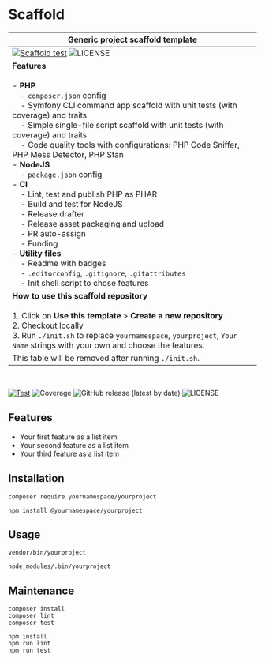 # Scaffold

[//]: # (#;< META)

| **Generic project scaffold template**                                                                                                                                                                                                                                                                                                                                                                                                                                                                                                                                                                                                                                                                                                                                                                                                                                                                                                                                                                                                               |
|-----------------------------------------------------------------------------------------------------------------------------------------------------------------------------------------------------------------------------------------------------------------------------------------------------------------------------------------------------------------------------------------------------------------------------------------------------------------------------------------------------------------------------------------------------------------------------------------------------------------------------------------------------------------------------------------------------------------------------------------------------------------------------------------------------------------------------------------------------------------------------------------------------------------------------------------------------------------------------------------------------------------------------------------------------|
| [![Scaffold test](https://github.com/AlexSkrypnyk/scaffold/actions/workflows/scaffold-test.yml/badge.svg)](https://github.com/AlexSkrypnyk/scaffold/actions/workflows/scaffold-test.yml)  ![LICENSE](https://img.shields.io/github/license/AlexSkrypnyk/scaffold)                                                                                                                                                                                                                                                                                                                                                                                                                                                                                                                                                                                                                                                                                                                                                                                   |
| **Features**<br/><br/>- **PHP**<br>&nbsp;&nbsp;&nbsp;&nbsp;- `composer.json` config<br>&nbsp;&nbsp;&nbsp;&nbsp;- Symfony CLI command app scaffold with unit tests (with coverage) and traits<br>&nbsp;&nbsp;&nbsp;&nbsp;- Simple single-file script scaffold with unit tests (with coverage) and traits<br>&nbsp;&nbsp;&nbsp;&nbsp;- Code quality tools with configurations: PHP Code Sniffer, PHP Mess Detector, PHP Stan<br>- **NodeJS**<br>&nbsp;&nbsp;&nbsp;&nbsp;- `package.json` config<br>- **CI**<br>&nbsp;&nbsp;&nbsp;&nbsp;- Lint, test and publish PHP as PHAR<br>&nbsp;&nbsp;&nbsp;&nbsp;- Build and test for NodeJS<br>&nbsp;&nbsp;&nbsp;&nbsp;- Release drafter<br>&nbsp;&nbsp;&nbsp;&nbsp;- Release asset packaging and upload<br>&nbsp;&nbsp;&nbsp;&nbsp;- PR auto-assign<br>&nbsp;&nbsp;&nbsp;&nbsp;- Funding<br>- **Utility files**<br>&nbsp;&nbsp;&nbsp;&nbsp;- Readme with badges<br>&nbsp;&nbsp;&nbsp;&nbsp;- `.editorconfig`, `.gitignore`, `.gitattributes`<br>&nbsp;&nbsp;&nbsp;&nbsp;- Init shell script to chose features |
| **How to use this scaffold repository**<br/><br/>1. Click on **Use this template** > **Create a new repository**<br>2. Checkout locally <br>3. Run `./init.sh` to replace `yournamespace`, `yourproject`, `Your Name` strings with your own and choose the features.                                                                                                                                                                                                                                                                                                                                                                                                                                                                                                                                                                                                                                                                                                                                                                                |
| This table will be removed after running `./init.sh`.                                                                                                                                                                                                                                                                                                                                                                                                                                                                                                                                                                                                                                                                                                                                                                                                                                                                                                                                                                                               | The contents below will be a part of your repository.                                                                                                                                                                                                                                                                                                                                                                                                                                                                                                                                                                                                                                                                                                                                                     |

<br>

[//]: # (#;> META)

[![Test](https://github.com/AlexSkrypnyk/scaffold/actions/workflows/test.yml/badge.svg)](https://github.com/AlexSkrypnyk/scaffold/actions/workflows/test.yml)
![Coverage](https://github.com/AlexSkrypnyk/scaffold/blob/_xml_coverage_reports/data/main/badge.svg)
![GitHub release (latest by date)](https://img.shields.io/github/v/release/AlexSkrypnyk/scaffold)
![LICENSE](https://img.shields.io/github/license/AlexSkrypnyk/scaffold)

## Features

- Your first feature as a list item
- Your second feature as a list item
- Your third feature as a list item

## Installation

[//]: # (#;< PHP)

    composer require yournamespace/yourproject

[//]: # (#;> PHP)

[//]: # (#;< NODEJS)

    npm install @yournamespace/yourproject

[//]: # (#;> NODEJS)

## Usage

[//]: # (#;< PHP)

    vendor/bin/yourproject

[//]: # (#;> PHP)

[//]: # (#;< NODEJS)

    node_modules/.bin/yourproject

[//]: # (#;> NODEJS)

## Maintenance

[//]: # (#;< PHP)

    composer install
    composer lint
    composer test

[//]: # (#;> PHP)

[//]: # (#;< NODEJS)

    npm install
    npm run lint
    npm run test

[//]: # (#;> NODEJS)
